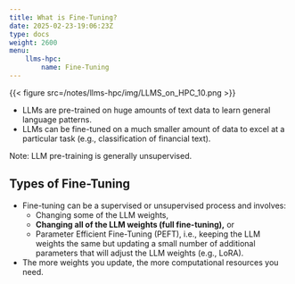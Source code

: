 ```yaml
---
title: What is Fine-Tuning?
date: 2025-02-23-19:06:23Z
type: docs 
weight: 2600
menu: 
    llms-hpc:
        name: Fine-Tuning
---
```



{{< figure src=/notes/llms-hpc/img/LLMS_on_HPC_10.png >}}

* LLMs are pre-trained on huge amounts of text data to learn general language patterns.
* LLMs can be fine-tuned on a much smaller amount of data to excel at a particular task (e.g., classification of financial text).


Note: LLM pre-training is generally unsupervised.

## Types of Fine-Tuning

* Fine-tuning can be a supervised or unsupervised process and involves:
  * Changing some of the LLM weights,
  * __Changing all of the LLM weights (full fine-tuning),__ or
  * Parameter Efficient Fine-Tuning (PEFT), i.e., keeping the LLM weights the same but updating a small number of additional parameters that will adjust the LLM weights (e.g., LoRA).
* The more weights you update, the more computational resources you need.



